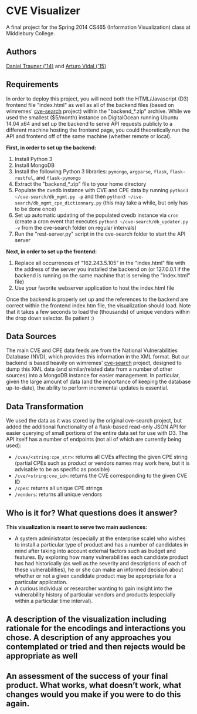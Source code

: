 CVE Visualizer
===============
A final project for the Spring 2014 CS465 (Information Visualization) class at Middlebury College.


Authors
-------
[Daniel Trauner ('14)](http://www.danieltrauner.com) and [Arturo Vidal ('15)](http://www.arturovidal.org)  


Requirements
------------
In order to deploy this project, you will need both the HTML/Javascript (D3) frontend file "index.html" as well as all of the backend files (based on wimremes' [cve-search](https://github.com/wimremes/cve-search) project) within the "backend_*.zip" archive.  While we used the smallest ($5/month) instance on DigitalOcean running Ubuntu 14.04 x64 and set up the backend to serve API requests publicly to a different machine hosting the frontend page, you could theoretically run the API and frontend off of the same machine (whether remote or local).  

**First, in order to set up the backend:**  
1. Install Python 3  
2. Install MongoDB  
3. Install the following Python 3 libraries: ```pymongo```, ```argparse```, ```flask```, ```flask-restful```, and ```flask-pymongo```  
4. Extract the "backend_*.zip" file to your home directory  
5. Populate the cvedb instance with CVE and CPE data by running ```python3 ~/cve-search/db_mgmt.py -p``` and then ```python3 ~/cve-search/db_mgmt_cpe_dictionnary.py``` (this may take a while, but only has to be done once)  
6. Set up automatic updating of the populated cvedb instance via ```cron``` (create a cron event that executes ```python3 ~/cve-search/db_updater.py -v``` from the cve-search folder on regular intervals)  
7. Run the "rest-server.py" script in the cve-search folder to start the API server  

**Next, in order to set up the frontend:**  
1. Replace all occurrences of "162.243.5.105" in the "index.html" file with the address of the server you installed the backend on (or 127.0.0.1 if the backend is running on the same machine that is serving the "index.html" file)  
2. Use your favorite webserver application to host the index.html file

Once the backend is properly set up and the references to the backend are correct within the frontend index.htm file, the visualization should load.  Note that it takes a few seconds to load the (thousands) of unique vendors within the drop down selector.  Be patient :)  


Data Sources
------------
The main CVE and CPE data feeds are from the National Vulnerabilities Database (NVD), which provides this information in the XML format.  But our backend is based heavily on wimremes' [cve-search](https://github.com/wimremes/cve-search) project, designed to dump this XML data (and similar/related data from a number of other sources) into a MongoDB instance for easier management.  In particular, given the large amount of data (and the importance of keeping the database up-to-date), the ability to perform incremental updates is essential.


Data Transformation
-------------------
We used the data as it was stored by the original cve-search project, but added the additional functionality of a flask-based read-only JSON API for easier querying of small portions of the entire data set for use with D3.  The API itself has a number of endpoints (not all of which are currently being used):

* ```/cves/<string:cpe_str>```: returns all CVEs affecting the given CPE string (partial CPEs such as product or vendors names may work here, but it is advisable to be as specific as possible)
* ```/cve/<string:cve_id>```: returns the CVE corresponding to the given CVE ID
* ```/cpes```: returns all unique CPE strings
* ```/vendors```: returns all unique vendors


Who is it for?  What questions does it answer?
----------------------------------------------
**This visualization is meant to serve two main audiences:**  

* A system administrator (especially at the enterprise scale) who wishes to install a particular type of product and has a number of candidates in mind after taking into account external factors such as budget and features.  By exploring how many vulnerabilities each candidate product has had historically (as well as the severity and descriptions of each of these vulnerabilities), he or she can make an informed decision about whether or not a given candidate product may be appropriate for a particular application.
* A curious individual or researcher wanting to gain insight into the vulnerability history of particular vendors and products (especially within a particular time interval).

<insert more description here>

A description of the visualization including rationale for the encodings and interactions you chose. A description of any approaches you contemplated or tried and then rejects would be appropriate as well
---------------------------------------------------------------------------------------------------------------------------------------------------------
<insert more description here>


An assessment of the success of your final product. What works, what doesn’t work, what changes would you make if you were to do this again.
--------------------------------------------------------------------------------------------------------------------------------------------
<insert more description here>
